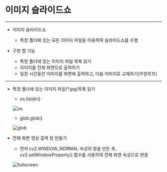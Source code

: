 # 이미지 슬라이드쇼

---

* 이미지 슬라이드쇼
  * 특정 폴더에 있는 모든 이미지 파일을 이용하여 슬라이드쇼를 수행

* 구현 할 기능
  * 특정 폴더에 있는 이미지 파일 목록 읽기
  * 이미지를 전체 화면으로 출력하기
  * 일정 시간동안 이미지를 화면에 출력하고, 다음 이미지로 교체하기(무한루프)

---

* 특정 폴더에 있는 이미지 파일(*.jpg)목록 읽기
  * os.listdir()

  ![os](https://user-images.githubusercontent.com/64933820/146668558-182758f5-eb22-42a4-85dc-fb063e617179.png)
  
  * glob.glob()
  
  ![glob](https://user-images.githubusercontent.com/64933820/146668587-96370c92-3098-48a6-9df6-36957a483d84.png)

* 전체 화면 영상 출력 창 만들기
  * 먼저 cv2.WINDOW_NORMAL 속성의 창을 만든 후, cv2.setWindowProperty() 함수를 사용하여 전체 화면 속성으로 변경

  ![fullscreen](https://user-images.githubusercontent.com/64933820/146668613-4cb079dc-5fa3-4518-9e42-cec4add158bd.png)
